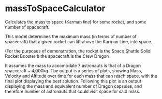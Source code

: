 # massToSpaceCalculator
Calculates the mass to space (Karman line) for some rocket, and some number of spacecraft.

This model determines the maximum mass (in terms of number of spacecraft) that a given rocket can lift above the Karman Line, into space.

(For the purposes of demonstration, the rocket is the Space Shuttle Solid Rocket Booster & the spacecraft is the Crew Dragon_

It assumes the mass to accomodate 7 astronauts is that of a Dragon spacecraft ~ 4,000kg.
The output is a series of plots, showing Mass, Velocity and Altitude over time for each mass that can reach space,
with the final plot displaying the best solution. Following this plot is an output displaying the mass and
equivalent number of Dragon capsules, and therefore number of astronauts that could visit space for said mass.
